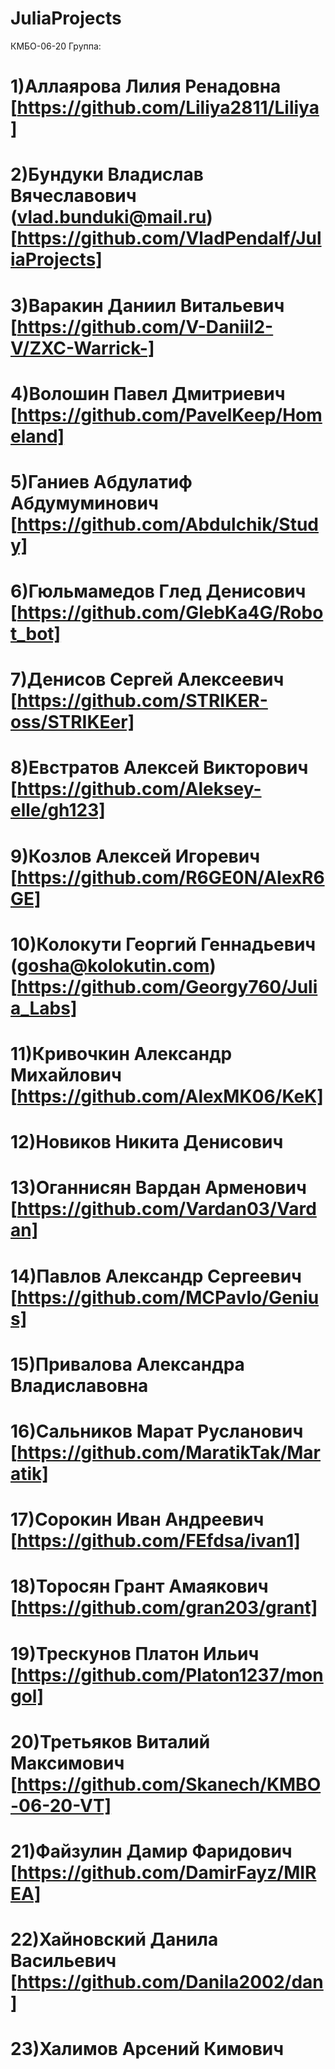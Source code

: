 # JuliaProjects
КМБО-06-20
 Группа:
# 1)Аллаярова Лилия Ренадовна [https://github.com/Liliya2811/Liliya]
# 2)Бундуки Владислав Вячеславович (vlad.bunduki@mail.ru) [https://github.com/VladPendalf/JuliaProjects]
# 3)Варакин Даниил Витальевич [https://github.com/V-Daniil2-V/ZXC-Warrick-]
# 4)Волошин Павел Дмитриевич [https://github.com/PavelKeep/Homeland]
# 5)Ганиев Абдулатиф Абдумуминович [https://github.com/Abdulchik/Study]
# 6)Гюльмамедов Глед Денисович [https://github.com/GlebKa4G/Robot_bot]
# 7)Денисов Сергей Алексеевич [https://github.com/STRIKER-oss/STRIKEer]
# 8)Евстратов Алексей Викторович [https://github.com/Aleksey-elle/gh123]
# 9)Козлов Алексей Игоревич [https://github.com/R6GE0N/AlexR6GE]
# 10)Колокути Георгий Геннадьевич (gosha@kolokutin.com) [https://github.com/Georgy760/Julia_Labs]
# 11)Кривочкин Александр Михайлович [https://github.com/AlexMK06/KeK]
# 12)Новиков Никита Денисович
# 13)Оганнисян Вардан Арменович [https://github.com/Vardan03/Vardan]
# 14)Павлов Александр Сергеевич [https://github.com/MCPavlo/Genius]
# 15)Привалова Александра Владиславовна
# 16)Сальников Марат Русланович [https://github.com/MaratikTak/Maratik]
# 17)Сорокин Иван Андреевич [https://github.com/FEfdsa/ivan1]
# 18)Торосян Грант Амаякович [https://github.com/gran203/grant]
# 19)Трескунов Платон Ильич [https://github.com/Platon1237/mongol]
# 20)Третьяков Виталий Максимович [https://github.com/Skanech/KMBO-06-20-VT]
# 21)Файзулин Дамир Фаридович [https://github.com/DamirFayz/MIREA]
# 22)Хайновский Данила Васильевич [https://github.com/Danila2002/dan]
# 23)Халимов Арсений Кимович
